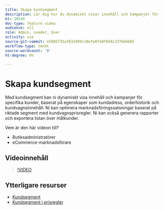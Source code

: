 ```yaml
---
title: Skapa kundsegment
description: Lär dig hur du dynamiskt visar innehåll och kampanjer för specifika kunder baserat på egenskaper som kundadress, orderhistorik och kundvagnsinnehåll.
kt: 10545
doc-type: feature video
audience: all
role: Admin, Leader, User
activity: use
source-git-commit: e5985735af631099c10efe0fe0f9d4c237b04b85
workflow-type: tm+mt
source-wordcount: '0'
ht-degree: 0%

---
```


# Skapa kundsegment

Med kundsegment kan ni dynamiskt visa innehåll och kampanjer för specifika kunder, baserat på egenskaper som kundadress, orderhistorik och kundvagnsinnehåll. Ni kan optimera marknadsföringssatsningar baserat på riktade segment med kundvagnsprisregler. Ni kan också generera rapporter och exportera listan över målkunder.

Vem är den här videon till?

- Butiksadministratörer
- eCommerce-marknadsförare

## Videoinnehåll

>[!VIDEO](https://video.tv.adobe.com/v/343659?quality=12&learn=on)

## Ytterligare resurser

- [Kundsegment](https://docs.magento.com/user-guide/marketing/customer-segments.html)
- [Kundsegment i prisregler](https://docs.magento.com/user-guide/marketing/customer-segment-price-rule.html)
